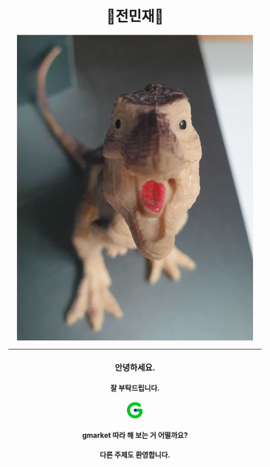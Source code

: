 <div align="center">

# 🦕전민재🦕

<img src='./우와와.PNG'>  

---

### 안녕하세요.
#### 잘 부탁드립니다.

<img src='./gmarket.png'>  

#### gmarket 따라 해 보는 거 어떨까요?
#### 다른 주제도 환영합니다.

</div> 



